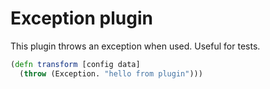 # Exception plugin

This plugin throws an exception when used. Useful for tests.

```clj
(defn transform [config data]
  (throw (Exception. "hello from plugin")))

```
